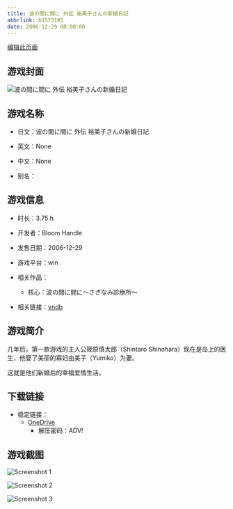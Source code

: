 ```yaml
---
title: 波の間に間に 外伝 裕美子さんの新婚日記
abbrlink: b1573195
date: 2006-12-29 00:00:00
---
```

[编辑此页面](https://github.com/ACG-3/ADV3-source/blob/main/source/_posts/games/%E6%B3%A2%E3%81%AE%E9%96%93%E3%81%AB%E9%96%93%E3%81%AB%20%E5%A4%96%E4%BC%9D%20%E8%A3%95%E7%BE%8E%E5%AD%90%E3%81%95%E3%82%93%E3%81%AE%E6%96%B0%E5%A9%9A%E6%97%A5%E8%A8%98.md)

## 游戏封面

![波の間に間に 外伝 裕美子さんの新婚日記](https://pan.timero.xyz/d/onedrive/img_lib_001/%E6%B3%A2%E3%81%AE%E9%96%93%E3%81%AB%E9%96%93%E3%81%AB%20%E5%A4%96%E4%BC%9D%20%E8%A3%95%E7%BE%8E%E5%AD%90%E3%81%95%E3%82%93%E3%81%AE%E6%96%B0%E5%A9%9A%E6%97%A5%E8%A8%98_cover.avif)


## 游戏名称

- 日文：波の間に間に 外伝 裕美子さんの新婚日記
- 英文：None
- 中文：None

- 别名：


## 游戏信息

- 时长：3.75 h
- 开发者：Bloom Handle
- 发售日期：2006-12-29
- 游戏平台：win
- 相关作品：
   - 核心：波の間に間に～さざなみ診療所～

- 相关链接：[vndb](https://vndb.org/v6344)


## 游戏简介

几年后，第一款游戏的主人公筱原慎太郎（Shintaro Shinohara）现在是岛上的医生，他娶了美丽的寡妇由美子（Yumiko）为妻。

这就是他们新婚后的幸福爱情生活。




## 下载链接

- 稳定链接：
    - [OneDrive](https://pan.timero.xyz/onedrive/adv_lib_001/%E6%B3%A2%E3%81%AE%E9%96%93%E3%81%AB%E9%96%93%E3%81%AB%20%E5%A4%96%E4%BC%9D%20%E8%A3%95%E7%BE%8E%E5%AD%90%E3%81%95%E3%82%93%E3%81%AE%E6%96%B0%E5%A9%9A%E6%97%A5%E8%A8%98)
        - 解压密码：ADV!



## 游戏截图


![Screenshot 1](https://pan.timero.xyz/d/onedrive/img_lib_001/%E6%B3%A2%E3%81%AE%E9%96%93%E3%81%AB%E9%96%93%E3%81%AB%20%E5%A4%96%E4%BC%9D%20%E8%A3%95%E7%BE%8E%E5%AD%90%E3%81%95%E3%82%93%E3%81%AE%E6%96%B0%E5%A9%9A%E6%97%A5%E8%A8%98_Screenshot_1.avif)

![Screenshot 2](https://pan.timero.xyz/d/onedrive/img_lib_001/%E6%B3%A2%E3%81%AE%E9%96%93%E3%81%AB%E9%96%93%E3%81%AB%20%E5%A4%96%E4%BC%9D%20%E8%A3%95%E7%BE%8E%E5%AD%90%E3%81%95%E3%82%93%E3%81%AE%E6%96%B0%E5%A9%9A%E6%97%A5%E8%A8%98_Screenshot_2.avif)

![Screenshot 3](https://pan.timero.xyz/d/onedrive/img_lib_001/%E6%B3%A2%E3%81%AE%E9%96%93%E3%81%AB%E9%96%93%E3%81%AB%20%E5%A4%96%E4%BC%9D%20%E8%A3%95%E7%BE%8E%E5%AD%90%E3%81%95%E3%82%93%E3%81%AE%E6%96%B0%E5%A9%9A%E6%97%A5%E8%A8%98_Screenshot_3.avif)

